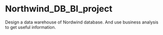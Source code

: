# Northwind_DB_BI_project

Design a data warehouse of Nordwind database. And use business analysis to get useful information.
